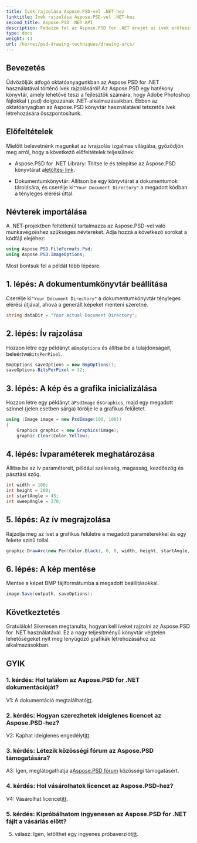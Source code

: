 ```yaml
---
title: Ívek rajzolása Aspose.PSD-vel .NET-hez
linktitle: Ívek rajzolása Aspose.PSD-vel .NET-hez
second_title: Aspose.PSD .NET API
description: Fedezze fel az Aspose.PSD for .NET erejét az ívek erőfeszítés nélküli rajzolásában. Kövesse lépésenkénti oktatóanyagunkat az alkalmazások lenyűgöző grafikájához.
type: docs
weight: 11
url: /hu/net/psd-drawing-techniques/drawing-arcs/
---
```

## Bevezetés

Üdvözöljük átfogó oktatóanyagunkban az Aspose.PSD for .NET használatával történő ívek rajzolásáról! Az Aspose.PSD egy hatékony könyvtár, amely lehetővé teszi a fejlesztők számára, hogy Adobe Photoshop fájlokkal (.psd) dolgozzanak .NET-alkalmazásaikban. Ebben az oktatóanyagban az Aspose.PSD könyvtár használatával tetszetős ívek létrehozására összpontosítunk.

## Előfeltételek

Mielőtt belevetnénk magunkat az ívrajzolás izgalmas világába, győződjön meg arról, hogy a következő előfeltételek teljesülnek:

- Aspose.PSD for .NET Library: Töltse le és telepítse az Aspose.PSD könyvtárat a[letöltési link](https://releases.aspose.com/psd/net/).

-  Dokumentumkönyvtár: Állítson be egy könyvtárat a dokumentumok tárolására, és cserélje ki`"Your Document Directory"` a megadott kódban a tényleges elérési úttal.

## Névterek importálása

A .NET-projektben feltétlenül tartalmazza az Aspose.PSD-vel való munkavégzéshez szükséges névtereket. Adja hozzá a következő sorokat a kódfájl elejéhez:

```csharp
using Aspose.PSD.FileFormats.Psd;
using Aspose.PSD.ImageOptions;
```

Most bontsuk fel a példát több lépésre.

## 1. lépés: A dokumentumkönyvtár beállítása

 Cserélje ki`"Your Document Directory"` a dokumentumkönyvtár tényleges elérési útjával, ahová a generált képeket menteni szeretné.

```csharp
string dataDir = "Your Actual Document Directory";
```

## 2. lépés: Ív rajzolása

 Hozzon létre egy példányt a`BmpOptions` és állítsa be a tulajdonságait, beleértve`BitsPerPixel`.

```csharp
BmpOptions saveOptions = new BmpOptions();
saveOptions.BitsPerPixel = 32;
```

## 3. lépés: A kép és a grafika inicializálása

 Hozzon létre egy példányt a`PsdImage` és`Graphics`, majd egy megadott színnel (jelen esetben sárga) törölje le a grafikus felületet.

```csharp
using (Image image = new PsdImage(100, 100))
{
    Graphics graphic = new Graphics(image);
    graphic.Clear(Color.Yellow);
```

## 4. lépés: Ívparaméterek meghatározása

Állítsa be az ív paramétereit, például szélesség, magasság, kezdőszög és pásztási szög.

```csharp
int width = 100;
int height = 200;
int startAngle = 45;
int sweepAngle = 270;
```

## 5. lépés: Az ív megrajzolása

Rajzolja meg az ívet a grafikus felületre a megadott paraméterekkel és egy fekete színű tollal.

```csharp
graphic.DrawArc(new Pen(Color.Black), 0, 0, width, height, startAngle, sweepAngle);
```

## 6. lépés: A kép mentése

Mentse a képet BMP fájlformátumba a megadott beállításokkal.

```csharp
image.Save(outpath, saveOptions);
```

## Következtetés

Gratulálok! Sikeresen megtanulta, hogyan kell íveket rajzolni az Aspose.PSD for .NET használatával. Ez a nagy teljesítményű könyvtár végtelen lehetőségeket nyit meg lenyűgöző grafikák létrehozásához az alkalmazásokban.

## GYIK

### 1. kérdés: Hol találom az Aspose.PSD for .NET dokumentációját?

 V1: A dokumentáció megtalálható[itt](https://reference.aspose.com/psd/net/).

### 2. kérdés: Hogyan szerezhetek ideiglenes licencet az Aspose.PSD-hez?

 V2: Kaphat ideiglenes engedélyt[itt](https://purchase.aspose.com/temporary-license/).

### 3. kérdés: Létezik közösségi fórum az Aspose.PSD támogatására?

 A3: Igen, meglátogathatja a[Aspose.PSD fórum](https://forum.aspose.com/c/psd/34) közösségi támogatásért.

### 4. kérdés: Hol vásárolhatok licencet az Aspose.PSD-hez?

 V4: Vásárolhat licencet[itt](https://purchase.aspose.com/buy).

### 5. kérdés: Kipróbálhatom ingyenesen az Aspose.PSD for .NET fájlt a vásárlás előtt?

 5. válasz: Igen, letölthet egy ingyenes próbaverziót[itt](https://releases.aspose.com/).
